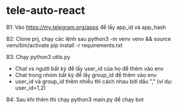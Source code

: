 # tele-auto-react
B1: Vào https://my.telegram.org/apps để lấy app_id và app_hash

B2: Clone prj, chạy các lệnh sau
    python3 -m venv venv && source venv/bin/activate
    pip install -r requirements.txt

B3: Chạy python3 utils.py
  - Chat vs người bất kỳ để lấy user_id của họ để thêm vào env
  - Chat trong nhóm bất kỳ để lấy group_id để thêm vào env
  - user_id và group_id thêm nhiều thì cách nhau bởi dấu "," (ví dụ: user_id=1,2)

B4: Sau khi thêm thì chạy python3 main.py để chạy bot
